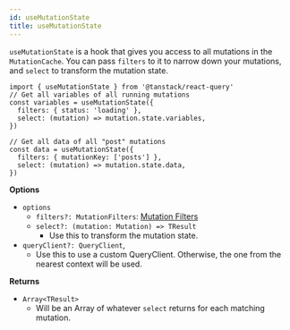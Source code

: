 ```yaml
---
id: useMutationState
title: useMutationState
---
```


`useMutationState` is a hook that gives you access to all mutations in the `MutationCache`. You can pass `filters` to it to narrow down your mutations, and `select` to transform the mutation state.

```tsx
import { useMutationState } from '@tanstack/react-query'
// Get all variables of all running mutations
const variables = useMutationState({
  filters: { status: 'loading' },
  select: (mutation) => mutation.state.variables,
})

// Get all data of all "post" mutations
const data = useMutationState({
  filters: { mutationKey: ['posts'] },
  select: (mutation) => mutation.state.data,
})
```

**Options**

- `options`
  - `filters?: MutationFilters`: [Mutation Filters](../guides/filters#mutation-filters)
  - `select?: (mutation: Mutation) => TResult`
    - Use this to transform the mutation state.
- `queryClient?: QueryClient`,
  - Use this to use a custom QueryClient. Otherwise, the one from the nearest context will be used.

**Returns**

- `Array<TResult>`
  - Will be an Array of whatever `select` returns for each matching mutation.
